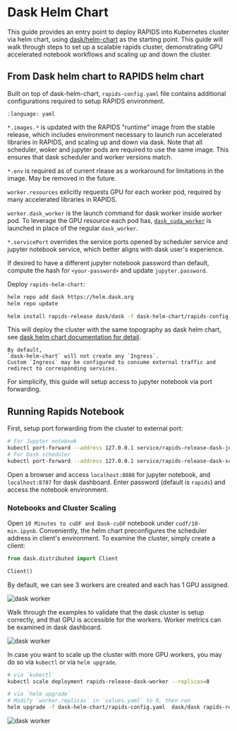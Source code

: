 # Dask Helm Chart

This guide provides an entry point to deploy RAPIDS into Kubernetes cluster via helm chart,
using [dask/helm-chart](https://github.com/dask/helm-chart) as the starting point.
This guide will walk through steps to set up a scalable rapids cluster,
demonstrating GPU accelerated notebook workflows and scaling up and down the cluster.

## From Dask helm chart to RAPIDS helm chart

Built on top of dask-helm-chart,
`rapids-config.yaml` file contains additional configurations required to setup RAPIDS environment.

```{literalinclude} ./dask-helm-chart/rapids-config.yaml
:language: yaml
```

`*.images.*` is updated with the RAPIDS "runtime" image from the stable release,
which includes environment necessary to launch run accelerated libraries in RAPIDS,
and scaling up and down via dask.
Note that all scheduler,
woker and jupyter pods are required to use the same image.
This ensures that dask scheduler and worker versions match.

`*.env` is required as of current rlease as a workaround for limitations in the image.
May be removed in the future.

`worker.resources` exlicitly requests GPU for each worker pod,
required by many accelerated libraries in RAPIDS.

`worker.dask_worker` is the launch command for dask worker inside worker pod.
To leverage the GPU resource each pod has,
[`dask_cuda_worker`](https://docs.rapids.ai/api/dask-cuda/stable/index.html) is launched in place of the regular `dask_worker`.

`*.servicePort` overrides the service ports opened by scheduler service and jupyter notebook service,
which better aligns with dask user's experience.

If desired to have a different jupyter notebook password than default,
compute the hash for `<your-password>` and update `jupyter.password`.

Deploy `rapids-helm-chart`:

```bash
helm repo add dask https://helm.dask.org
helm repo update

helm install rapids-release dask/dask -f dask-helm-chart/rapids-config.yaml
```

This will deploy the cluster with the same topography as dask helm chart,
see [dask helm chart documentation for detail](https://artifacthub.io/packages/helm/dask/dask).

```{note}
By default,
`dask-helm-chart` will not create any `Ingress`.
Custom `Ingress` may be configured to consume external traffic and redirect to corresponding services.
```

For simplicify, this guide will setup access to jupyter notebook via port forwarding.

## Running Rapids Notebook

First, setup port forwarding from the cluster to external port:

```bash
# For Jupyter notebook
kubectl port-forward --address 127.0.0.1 service/rapids-release-dask-jupyter 8888:8888 &
# For Dask scheduler
kubectl port-forward --address 127.0.0.1 service/rapids-release-dask-scheduler 8787:8787 &
```

Open a browser and access `localhost:8888` for jupyter notebook,
and `localhost:8787` for dask dashboard.
Enter password (default is `rapids`) and access the notebook environment.

### Notebooks and Cluster Scaling

Open `10 Minutes to cuDF and Dask-cuDF` notebook under `cudf/10-min.ipynb`.
Conveniently,
the helm chart preconfigures the scheduler address in client's environment.
To examine the cluster,
simply create a client:

```python
from dask.distributed import Client

Client()
```

By default,
we can see 3 workers are created and each has 1 GPU assigned.

![dask worker](../../_static/daskworker.PNG)

Walk through the examples to validate that the dask cluster is setup correctly,
and that GPU is accessible for the workers.
Worker metrics can be examined in dask dashboard.

![dask worker](../../_static/workingdask.PNG)

In case you want to scale up the cluster with more GPU workers,
you may do so via `kubectl` or via `helm upgrade`.

```bash
# via `kubectl`
kubectl scale deployment rapids-release-dask-worker --replicas=8
```

```bash
# via `helm upgrade`
# Modify `worker.replicas` in `values.yaml` to 8, then run
helm upgrade -f dask-helm-chart/rapids-config.yaml  dask/dask rapids-release
```

![dask worker](../../_static/eightworkers.PNG)
